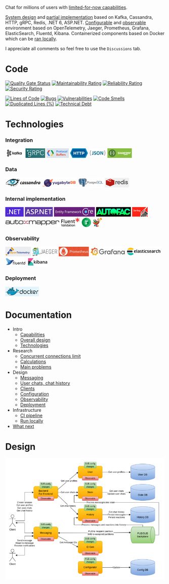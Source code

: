 Chat for millions of users with [limited-for-now capabilities](docs/intro-main.md).

[System design](docs/intro-design.md) and [partial implementation](source/) based on Kafka, Cassandra, HTTP, gRPC, Redis, .NET 6, ASP.NET. [Configurable](docs/design-configuration.md) and [observable](docs/design-observability.md) environment based on OpenTelemetry, Jaeger, Prometheus, Grafana, ElasticSearch, Fluentd, Kibana. Containerized components based on Docker which can be [ran locally](docs/infrastructure-main.md#Run-locally).

I appreciate all comments so feel free to use the `Discussions` tab.

# Code

[![Quality Gate Status](https://sonarcloud.io/api/project_badges/measure?project=cvetomir-todorov_CecoChat&metric=alert_status)](https://sonarcloud.io/dashboard?id=cvetomir-todorov_CecoChat)
[![Maintainability Rating](https://sonarcloud.io/api/project_badges/measure?project=cvetomir-todorov_CecoChat&metric=sqale_rating)](https://sonarcloud.io/dashboard?id=cvetomir-todorov_CecoChat)
[![Reliability Rating](https://sonarcloud.io/api/project_badges/measure?project=cvetomir-todorov_CecoChat&metric=reliability_rating)](https://sonarcloud.io/dashboard?id=cvetomir-todorov_CecoChat)
[![Security Rating](https://sonarcloud.io/api/project_badges/measure?project=cvetomir-todorov_CecoChat&metric=security_rating)](https://sonarcloud.io/dashboard?id=cvetomir-todorov_CecoChat)

[![Lines of Code](https://sonarcloud.io/api/project_badges/measure?project=cvetomir-todorov_CecoChat&metric=ncloc)](https://sonarcloud.io/dashboard?id=cvetomir-todorov_CecoChat)
[![Bugs](https://sonarcloud.io/api/project_badges/measure?project=cvetomir-todorov_CecoChat&metric=bugs)](https://sonarcloud.io/dashboard?id=cvetomir-todorov_CecoChat)
[![Vulnerabilities](https://sonarcloud.io/api/project_badges/measure?project=cvetomir-todorov_CecoChat&metric=vulnerabilities)](https://sonarcloud.io/dashboard?id=cvetomir-todorov_CecoChat)
[![Code Smells](https://sonarcloud.io/api/project_badges/measure?project=cvetomir-todorov_CecoChat&metric=code_smells)](https://sonarcloud.io/dashboard?id=cvetomir-todorov_CecoChat)
[![Duplicated Lines (%)](https://sonarcloud.io/api/project_badges/measure?project=cvetomir-todorov_CecoChat&metric=duplicated_lines_density)](https://sonarcloud.io/dashboard?id=cvetomir-todorov_CecoChat)
[![Technical Debt](https://sonarcloud.io/api/project_badges/measure?project=cvetomir-todorov_CecoChat&metric=sqale_index)](https://sonarcloud.io/dashboard?id=cvetomir-todorov_CecoChat)

# Technologies

### Integration
![Kafka](docs/tech-images/kafka.png)
![gRPC](docs/tech-images/grpc.png)
![Protocol buffers](docs/tech-images/protocol-buffers.png)
![HTTP](docs/tech-images/http.png)
![JSON](docs/tech-images/json.png)
![Swagger](docs/tech-images/swagger.png)

### Data
![Cassandra](docs/tech-images/cassandra.png)
![Yugabyte](docs/tech-images/yugabyte.png)
![Postgres](docs/tech-images/postgres.webp)
![Redis](docs/tech-images/redis.png)

### Internal implementation
![.NET](docs/tech-images/dotnet.png)
![ASP.NET](docs/tech-images/aspnet.png)
![EFCore](docs/tech-images/efcore.png)
![Autofac](docs/tech-images/autofac.png)
![Serilog](docs/tech-images/serilog.png)
![AutoMapper](docs/tech-images/automapper.webp)
![FluentValidation](docs/tech-images/fluent-validation.png)
![Refit](docs/tech-images/refit.png)
![Polly](docs/tech-images/polly.png)

### Observability
![OpenTelemetry](docs/tech-images/open-telemetry.png)
![Jaeger](docs/tech-images/jaeger.png)
![Prometheus](docs/tech-images/prometheus.png)
![Grafana](docs/tech-images/grafana.png)
![ElasticSearch](docs/tech-images/elasticsearch.png)
![Fluentd](docs/tech-images/fluentd.png)
![Kibana](docs/tech-images/kibana.png)

### Deployment
![Docker](docs/tech-images/docker.png)

# Documentation

* Intro
  - [Capabilities](docs/intro-capabilities.md)
  - [Overall design](docs/intro-design.md)
  - [Technologies](docs/intro-technologies.md)
* Research
  - [Concurrent connections limit](docs/research-connection-limit.md)
  - [Calculations](docs/research-calculations.md)
  - [Main problems](docs/research-main-problems.md)
* Design
  - [Messaging](docs/design-messaging.md)
  - [User chats, chat history](docs/design-state-history.md)
  - [Clients](docs/design-clients.md)
  - [Configuration](docs/design-configuration.md)
  - [Observability](docs/design-observability.md)
  - [Deployment](docs/design-deployment.md)
* Infrastructure
  - [CI pipeline](docs/infrastructure-main.md#CI-pipeline)
  - [Run locally](docs/infrastructure-main.md#Run-locally)
* [What next](docs/what-next.md)

# Design

![Design](docs/images/cecochat-01-overall.png)
